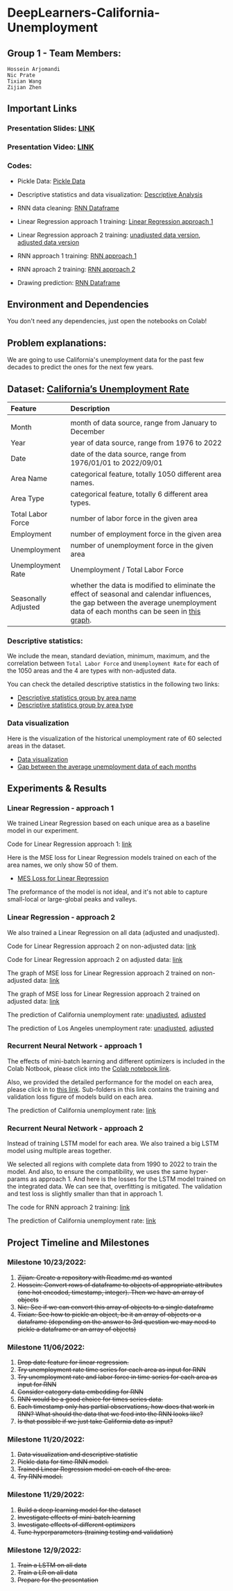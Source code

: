 # DeepLearners-California-Unemployment


## Group 1 - Team Members:
	Hossein Arjomandi
	Nic Prate
	Tixian Wang
	Zijian Zhen


## Important Links

### Presentation Slides: [LINK](https://docs.google.com/presentation/d/10_IF2QwRAoPUNcJvS8QGHZVucznnAlRixQ_QTgBElMU/edit?usp=share_link)

### Presentation Video: [LINK](https://drive.google.com/file/d/1lgLFlBXyPYRjU28Sa_Kct4FGcZpt1Qta/view?usp=share_link)

### Codes:
* Pickle Data:
[Pickle Data](https://colab.research.google.com/drive/1-m5Q3feuwhKE0EGyhfFGhhCrQrhkpR6e?usp=share_link)

* Descriptive statistics and data visualization:
[Descriptive Analysis](https://colab.research.google.com/drive/1rkF6LH0oFIWXjYuC1qho-wEhJzbHqbFQ?usp=share_link)

* RNN data cleaning:
[RNN Dataframe](https://colab.research.google.com/drive/1EAYw0sHlh9OC6zQwd7FyG9Ya3AdR4D2q?usp=share_link)

* Linear Regression approach 1 training:
[Linear Regression approach 1](https://colab.research.google.com/drive/1oM8zzHqWP6Saj-cb35MLBunZvHgfOc2p?usp=share_link)

* Linear Regression approach 2 training:
[unadjusted data version](https://colab.research.google.com/drive/1iousQTB540GEg_d6ulWvTzk0a_bNvcm-?usp=share_link), [adjusted data version](https://colab.research.google.com/drive/14md-aSzQm1PyPUT00kRjQychWS5VyOMx?usp=share_link)


* RNN approach 1 training:
[RNN approach 1](https://colab.research.google.com/drive/10HjzPPWp1fYPeyBTCheRSUBuJUA33Uoa?usp=share_link)

* RNN aproach 2 training:
[RNN approach 2](https://drive.google.com/file/d/1b4s1dLu3lohGdXYhPEGEN9MsZ1QLFpmv/view?usp=share_link)

* Drawing prediction:
[RNN Dataframe](https://drive.google.com/file/d/1tsy_miQmA-s8YupGd_iZW_GOHMw05FIz/view?usp=share_link)

##  Environment and Dependencies
You don't need any dependencies, just open the notebooks on Colab!


## Problem explanations:
We are going to use California's unemployment data for the past few decades to predict the ones for the next few years.


## Dataset: [California’s Unemployment Rate](https://data.ca.gov/dataset/local-area-unemployment-statistics-laus/resource/b4bc4656-7866-420f-8d87-4eda4c9996ed)

|Feature|Description|
|:---|:---|
|||
|Month| month of data source, range from January to December
|Year| year of data source, range from 1976 to 2022
|Date| date of the data source, range from 1976/01/01 to 2022/09/01
|Area Name|categorical feature, totally 1050 different area names.
|Area Type|categorical feature, totally 6 different area types.
|Total Labor Force| number of labor force in the given area
|Employment| number of employment force in the given area
|Unemployment| number of unemployment force in the given area
|Unemployment Rate| Unemployment / Total Labor Force
|Seasonally Adjusted|whether the data is modified to eliminate the effect of seasonal and calendar influences, the gap between the average unemployment data of each months can be seen in [this graph](https://drive.google.com/file/d/1sPFB2c6Md0DVdGTEzMn0fZr9mZeM7lAF/view?usp=share_link).


### Descriptive statistics:
We include the mean, standard deviation, minimum, maximum, and the correlation between `Total Labor Force` and `Unemployment Rate` for each of the 1050 areas and the 4 are types with non-adjusted data. 

You can check the detailed descriptive statistics in the following two links:
* [Descriptive statistics group by area name](https://drive.google.com/file/d/1TSYgF4YNSjIez-SfV-YFrfZGcie7aj0m/view?usp=share_link)
* [Descriptive statistics group by area type](https://drive.google.com/file/d/1BfYVFCJYRfRWSnJryO8pJ8ezdBt_g-vR/view?usp=share_link)

### Data visualization
Here is the visualization of the historical unemployment rate of 60 selected areas in the dataset.
* [Data visualization](https://drive.google.com/file/d/1np8XMDb93efXpkBFgxBLIoGKs1LsEvL0/view?usp=share_link)
* [Gap between the average unemployment data of each months](https://drive.google.com/file/d/1sPFB2c6Md0DVdGTEzMn0fZr9mZeM7lAF/view?usp=share_link)



## Experiments & Results

### Linear Regression - approach 1

We trained Linear Regression based on each unique area as a baseline model in our experiment. 


Code for Linear Regression approach 1: [link](https://colab.research.google.com/drive/1oM8zzHqWP6Saj-cb35MLBunZvHgfOc2p?usp=share_link)

Here is the MSE loss for Linear Regression models trained on each of the area names, we only show 50 of them.  
* [MES Loss for Linear Regression](https://drive.google.com/file/d/1yzJnnqBTewDf3Xf3PzJKeJAczflkmlcQ/view?usp=share_link)

The preformance of the model is not ideal, and it's not able to capture small-local or large-global peaks and valleys.



### Linear Regression - approach 2

We also trained a Linear Regression on all data (adjusted and unadjusted).

Code for Linear Regression approach 2 on non-adjusted data: [link](https://colab.research.google.com/drive/1iousQTB540GEg_d6ulWvTzk0a_bNvcm-?usp=share_link)

Code for Linear Regression approach 2 on adjusted data: [link](https://colab.research.google.com/drive/14md-aSzQm1PyPUT00kRjQychWS5VyOMx?usp=share_link)

The graph of MSE loss for Linear Regression approach 2 trained on non-adjusted data: [link](https://drive.google.com/file/d/1FjaXWjcZg8Tv_dHIWrqgWN8raihKQ9Al/view?usp=share_link)

The graph of MSE loss for Linear Regression approach 2 trained on adjusted data: [link](https://drive.google.com/file/d/1FlqEjAyo-niN08kJ_9ynYKCTgR__QMDi/view?usp=share_link)

The prediction of California unemployment rate: [unadjusted](https://drive.google.com/file/d/1FeD3-Pll3R3IuGLXeHYGtD9YNrRLg9sN/view?usp=share_link), [adjusted](https://drive.google.com/file/d/1FoJedCKqGxaX1SWzKJEl8OJQrxtZJB2c/view?usp=share_link)

The prediction of Los Angeles unemployment rate: [unadjusted](https://drive.google.com/file/d/1FfCGlKq089Hz89SzE4PgZYBd2l8Rwcls/view?usp=share_link), [adjusted](https://drive.google.com/file/d/1FpoCO9axrJYjUYWAZLpfh8BZmUIZuJWZ/view?usp=share_link)



### Recurrent Neural Network - approach 1


The effects of mini-batch learning and different optimizers is included in the Colab Notbook, please click into the [Colab notebook link](https://colab.research.google.com/drive/10HjzPPWp1fYPeyBTCheRSUBuJUA33Uoa?usp=share_link). 

Also, we provided the detailed performance for the model on each area, please click in to [this link](https://drive.google.com/drive/folders/1AJ3zcFMPCqdPizBU_LNWqWSiHXTHBQIU). Sub-folders in this link contains the training and validation loss figure of models build on each area. 

The prediction of California unemployment rate: [link](https://drive.google.com/file/d/1fxG7JaZUOOLzqfQBiEzg2k0uxjI3NEGP/view?usp=share_link)


### Recurrent Neural Network - approach 2

Instead of training LSTM model for each area. We also trained a big LSTM model using multiple areas together.

We selected all regions with complete data from 1990 to 2022 to train the model. And also, to ensure the compatibility, we uses the same hyper-params as approach 1. And here is the losses for the LSTM model trained on the integrated data. We can see that, overfitting is mitigated. The validation and test loss is slightly smaller than that in approach 1. 

The code for RNN approach 2 training: [link](https://drive.google.com/file/d/1b4s1dLu3lohGdXYhPEGEN9MsZ1QLFpmv/view?usp=share_link)

The prediction of California unemployment rate: [link](https://drive.google.com/file/d/1yVR_c2B0uI_b1DN-a4bGWSM8hGDqUF8U/view?usp=share_link)




## Project Timeline and Milestones
### Milestone  10/23/2022:
1.  ~~Zijian: Create a repository with Readme.md as wanted~~
2.  ~~Hossein: Convert rows of dataframe to objects of appropriate attributes (one hot encoded, timestamp, integer). Then we have an array of objects~~
3.  ~~Nic: See if we can convert this array of objects to a single dataframe~~
4.  ~~Tixian: See how to pickle an object, be it an array of objects or a dataframe (depending on the answer to 3rd question we may need to pickle a dataframe or an array of objects)~~

### Milestone  11/06/2022:
1. ~~Drop date feature for linear regression.~~
2. ~~Try unemployment rate time series for each area as input for RNN~~
3. ~~Try unemployment rate and labor force in time series for each area as input for RNN~~
4. ~~Consider category data embedding for RNN~~
5. ~~RNN would be a good choice for times series data.~~
6. ~~Each timestamp only has partial observations, how does that work in RNN? What should the data that we feed into the RNN looks like?~~
7. ~~Is that possible if we just take California data as input?~~

### Milestone  11/20/2022:
1. ~~Data visualization and descriptive statistic~~
2. ~~Pickle data for time RNN model.~~
3. ~~Trained Linear Regression model on each of the area.~~
4. ~~Try RNN model.~~

### Milestone 11/29/2022:
1. ~~Build a deep learning model for the dataset~~
2. ~~Investigate effects of mini-batch learning~~
3. ~~Investigate effects of different optimizers~~
4. ~~Tune hyperparameters (training testing and validation)~~

### Milestone 12/9/2022:
1. ~~Train a LSTM on all data~~
2. ~~Train a LR on all data~~
3. ~~Prepare for the presentation~~

